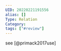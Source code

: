 ```yaml
---
UID: 20220221191556
alias: []
Type: Relation
Category: 
tags: ["#review"]
---
```


see [@primack2017use]